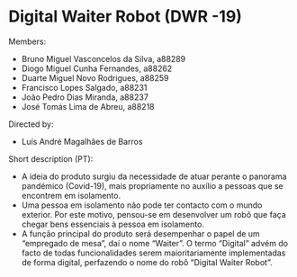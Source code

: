 # Digital Waiter Robot (DWR -19)

Members:
- Bruno Miguel Vasconcelos da Silva, a88289
- Diogo Miguel Cunha Fernandes, a88262
- Duarte Miguel Novo Rodrigues, a88259
- Francisco Lopes Salgado, a88231 
- João Pedro Dias Miranda, a88237
- José Tomás Lima de Abreu, a88218

Directed by:
- Luís André Magalhães de Barros

Short description (PT):
- A ideia do produto surgiu da necessidade de atuar perante o panorama pandémico (Covid-19), mais propriamente no auxílio a pessoas que se encontrem em isolamento.
- Uma pessoa em isolamento não pode ter contacto com o mundo exterior. Por este motivo, pensou-se em desenvolver um robô que faça chegar bens essenciais à pessoa em isolamento.
-	A função principal do produto será desempenhar o papel de um “empregado de mesa”, daí o nome “Waiter”. O termo “Digital” advém do facto de todas funcionalidades serem maioritariamente implementadas de forma digital, perfazendo o nome do robô “Digital Waiter Robot”.
